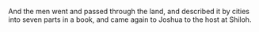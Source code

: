 And the men went and passed through the land, and described it by cities into seven parts in a book, and came again to Joshua to the host at Shiloh.

